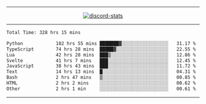 <a href="https://www.github.com/ripavoid" target="_blank" rel="noreferrer">

-------

<div align='center'>
    <a href='https://discordapp.com/users/825178146797518881'>
        <img align='center' alt='discord-stats' src='https://api.discord-status.me/825178146797518881?nitro&boost=4&gradient=%231e0b1a%2C%23000000%2C%23000000%2C%23160316'></img>
    </a>
</div>

-------

<!--START_SECTION:waka-->

```txt
Total Time: 328 hrs 15 mins

Python            102 hrs 55 mins ███████▓░░░░░░░░░░░░░░░░░   31.17 %
TypeScript        74 hrs 28 mins  █████▓░░░░░░░░░░░░░░░░░░░   22.55 %
Lua               42 hrs 28 mins  ███▒░░░░░░░░░░░░░░░░░░░░░   12.86 %
Svelte            41 hrs 7 mins   ███░░░░░░░░░░░░░░░░░░░░░░   12.45 %
JavaScript        38 hrs 43 mins  ███░░░░░░░░░░░░░░░░░░░░░░   11.72 %
Text              14 hrs 13 mins  █░░░░░░░░░░░░░░░░░░░░░░░░   04.31 %
Bash              2 hrs 47 mins   ▒░░░░░░░░░░░░░░░░░░░░░░░░   00.85 %
HTML              2 hrs 2 mins    ░░░░░░░░░░░░░░░░░░░░░░░░░   00.62 %
Other             2 hrs 1 min     ░░░░░░░░░░░░░░░░░░░░░░░░░   00.61 %
```

<!--END_SECTION:waka-->

-------
